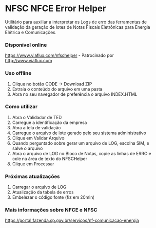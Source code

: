 # NFSC NFCE Error Helper

Utilitário para auxiliar a interpretar os Logs de erro das ferramentas de validação da geração de lotes de Notas Fiscais Eletrônicas para Energia Elétrica e Comunicações.


### Disponível online

https://www.viaflux.com/nfschelper - Patrocinado por http://www.viaflux.com

### Uso offline

1) Clique no botão CODE -> Download ZIP 
2) Extraia o conteúdo do arquivo em uma pasta
3) Abra no seu navegador de preferência o arquivo INDEX.HTML

### Como utilizar

1) Abra o Validador de TED
2) Carregue a identificação da empresa
3) Abra a tela de validação
4) Carregue o arquivo de lote gerado pelo seu sistema administrativo
5) Clique em Validar Arquivo
6) Quando perguntado sobre gerar um arquivo de LOG, escolha SIM, e salve o arquivo
7) Abra o arquivo de LOG no Bloco de Notas, copie as linhas de ERRO e cole na área de texto do NFSCHelper
8) Clique em Processar


### Próximas atualizações

1) Carregar o arquivo de LOG
2) Atualização da tabela de erros
3) Embelezar o código fonte (fiz em 20min)

### Mais informações sobre NFCE e NFSC
https://portal.fazenda.sp.gov.br/servicos/nf-comunicacao-energia
